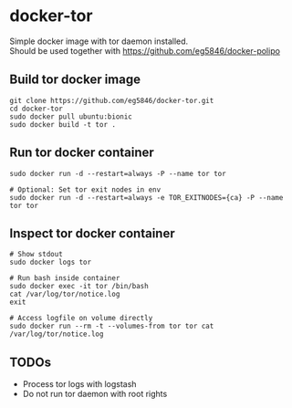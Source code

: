 # docker-tor
Simple docker image with tor daemon installed.  
Should be used together with https://github.com/eg5846/docker-polipo

## Build tor docker image
```
git clone https://github.com/eg5846/docker-tor.git
cd docker-tor
sudo docker pull ubuntu:bionic
sudo docker build -t tor .
```

## Run tor docker container
```
sudo docker run -d --restart=always -P --name tor tor

# Optional: Set tor exit nodes in env
sudo docker run -d --restart=always -e TOR_EXITNODES={ca} -P --name tor tor
```

## Inspect tor docker container
```
# Show stdout
sudo docker logs tor

# Run bash inside container
sudo docker exec -it tor /bin/bash
cat /var/log/tor/notice.log
exit

# Access logfile on volume directly
sudo docker run --rm -t --volumes-from tor tor cat /var/log/tor/notice.log 
```

## TODOs
* Process tor logs with logstash
* Do not run tor daemon with root rights
